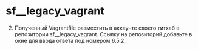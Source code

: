 # sf__legacy_vagrant
2. Полученный Vagrantfile разместить в аккаунте своего гитхаб в репозитории sf__legacy_vagrant. Ссылку на репозиторий добавьте в окне для ввода ответа под номером 6.5.2.
